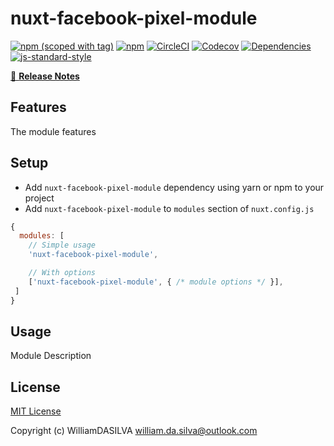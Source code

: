 # nuxt-facebook-pixel-module
[![npm (scoped with tag)](https://img.shields.io/npm/v/nuxt-facebook-pixel-module/latest.svg?style=flat-square)](https://npmjs.com/package/nuxt-facebook-pixel-module)
[![npm](https://img.shields.io/npm/dt/nuxt-facebook-pixel-module.svg?style=flat-square)](https://npmjs.com/package/nuxt-facebook-pixel-module)
[![CircleCI](https://img.shields.io/circleci/project/github/.svg?style=flat-square)](https://circleci.com/gh/)
[![Codecov](https://img.shields.io/codecov/c/github/.svg?style=flat-square)](https://codecov.io/gh/)
[![Dependencies](https://david-dm.org//status.svg?style=flat-square)](https://david-dm.org/)
[![js-standard-style](https://img.shields.io/badge/code_style-standard-brightgreen.svg?style=flat-square)](http://standardjs.com)

> 

[📖 **Release Notes**](./CHANGELOG.md)

## Features

The module features

## Setup
- Add `nuxt-facebook-pixel-module` dependency using yarn or npm to your project
- Add `nuxt-facebook-pixel-module` to `modules` section of `nuxt.config.js`

```js
{
  modules: [
    // Simple usage
    'nuxt-facebook-pixel-module',

    // With options
    ['nuxt-facebook-pixel-module', { /* module options */ }],
 ]
}
```

## Usage

Module Description

## License

[MIT License](./LICENSE)

Copyright (c) WilliamDASILVA <william.da.silva@outlook.com>
